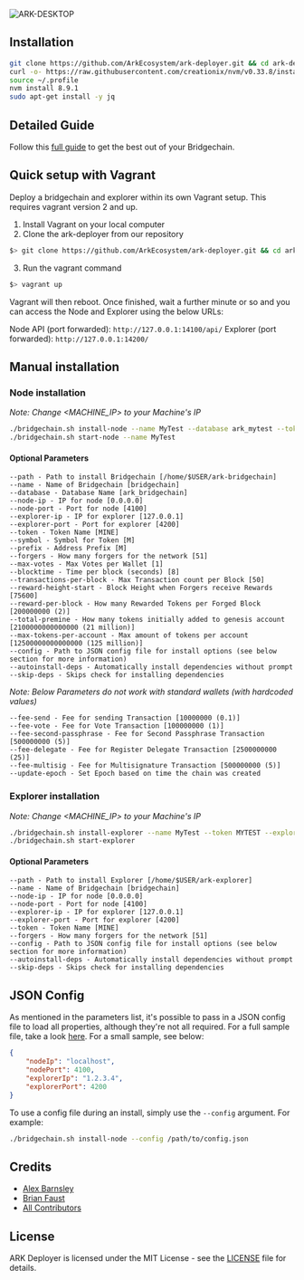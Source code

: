![ARK-DESKTOP](https://user-images.githubusercontent.com/8069294/35097070-78c0dc40-fc46-11e7-9bb0-ad36f7182f39.png)

## Installation

```bash
git clone https://github.com/ArkEcosystem/ark-deployer.git && cd ark-deployer
curl -o- https://raw.githubusercontent.com/creationix/nvm/v0.33.8/install.sh | bash
source ~/.profile
nvm install 8.9.1
sudo apt-get install -y jq
```

## Detailed Guide

Follow this [full guide](https://blog.ark.io/ark-deployer-setup-guide-c10825ebb0e4) to get the best out of your Bridgechain.

## Quick setup with Vagrant
Deploy a bridgechain and explorer within its own Vagrant setup. This requires vagrant version 2 and up.

1. Install Vagrant on your local computer
2. Clone the ark-deployer from our repository
```bash
$> git clone https://github.com/ArkEcosystem/ark-deployer.git && cd ark-deployer
```
3. Run the vagrant command
```bash
$> vagrant up
```
Vagrant will then reboot. Once finished, wait a further minute or so and you can access the Node and Explorer using the below URLs:

Node API (port forwarded): `http://127.0.0.1:14100/api/`
Explorer (port forwarded): `http://127.0.0.1:14200/`


## Manual installation

### Node installation

*Note: Change <MACHINE_IP> to your Machine's IP*

```bash
./bridgechain.sh install-node --name MyTest --database ark_mytest --token MYTEST --symbol MT --node-ip <NODE_IP>
./bridgechain.sh start-node --name MyTest
```

#### Optional Parameters

    --path - Path to install Bridgechain [/home/$USER/ark-bridgechain]
    --name - Name of Bridgechain [bridgechain]
    --database - Database Name [ark_bridgechain]
    --node-ip - IP for node [0.0.0.0]
    --node-port - Port for node [4100]
    --explorer-ip - IP for explorer [127.0.0.1]
    --explorer-port - Port for explorer [4200]
    --token - Token Name [MINE]
    --symbol - Symbol for Token [M]
    --prefix - Address Prefix [M]
    --forgers - How many forgers for the network [51]
    --max-votes - Max Votes per Wallet [1]
    --blocktime - Time per block (seconds) [8]
    --transactions-per-block - Max Transaction count per Block [50]
    --reward-height-start - Block Height when Forgers receive Rewards [75600]
    --reward-per-block - How many Rewarded Tokens per Forged Block [200000000 (2)]
    --total-premine - How many tokens initially added to genesis account [2100000000000000 (21 million)]
    --max-tokens-per-account - Max amount of tokens per account [12500000000000000 (125 million)]
    --config - Path to JSON config file for install options (see below section for more information)
    --autoinstall-deps - Automatically install dependencies without prompt
    --skip-deps - Skips check for installing dependencies

*Note: Below Parameters do not work with standard wallets (with hardcoded values)*

    --fee-send - Fee for sending Transaction [10000000 (0.1)]
    --fee-vote - Fee for Vote Transaction [100000000 (1)]
    --fee-second-passphrase - Fee for Second Passphrase Transaction [500000000 (5)]
    --fee-delegate - Fee for Register Delegate Transaction [2500000000 (25)]
    --fee-multisig - Fee for Multisignature Transaction [500000000 (5)]
    --update-epoch - Set Epoch based on time the chain was created

### Explorer installation

*Note: Change <MACHINE_IP> to your Machine's IP*

```bash
./bridgechain.sh install-explorer --name MyTest --token MYTEST --explorer-ip <EXPLORER_IP> --node-ip <NODE_IP>
./bridgechain.sh start-explorer
```

#### Optional Parameters

    --path - Path to install Explorer [/home/$USER/ark-explorer]
    --name - Name of Bridgechain [bridgechain]
    --node-ip - IP for node [0.0.0.0]
    --node-port - Port for node [4100]
    --explorer-ip - IP for explorer [127.0.0.1]
    --explorer-port - Port for explorer [4200]
    --token - Token Name [MINE]
    --forgers - How many forgers for the network [51]
    --config - Path to JSON config file for install options (see below section for more information)
    --autoinstall-deps - Automatically install dependencies without prompt
    --skip-deps - Skips check for installing dependencies

## JSON Config

As mentioned in the parameters list, it's possible to pass in a JSON config file to load all properties, although they're not all required. For a full sample file, take a look [here](config.sample.json). For a small sample, see below:

```json
{
    "nodeIp": "localhost",
    "nodePort": 4100,
    "explorerIp": "1.2.3.4",
    "explorerPort": 4200
}
```

To use a config file during an install, simply use the `--config` argument. For example: 

```bash
./bridgechain.sh install-node --config /path/to/config.json
```

## Credits

- [Alex Barnsley](https://github.com/alexbarnsley)
- [Brian Faust](https://github.com/faustbrian)
- [All Contributors](../../contributors)

## License

ARK Deployer is licensed under the MIT License - see the [LICENSE](./LICENSE.md) file for details.

